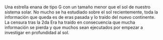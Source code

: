 Una estrella enana de tipo G con un tamaño menor que el sol de nuestro sistema solar. 
No mucho se ha estudiado sobre el sol recientemente, toda la información que queda es de eras pasada y lo traído del nuevo continente.  La censura tras la 2da Era ha traído en consecuencia que mucha información se pierda y que muchos sean ejecutados por empezar a investigar en profundidad al sol.